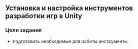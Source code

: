 ## Установка и настройка инструментов разработки игр в Unity

### **Цели задания**
- подготовить необходимые для работы инструменты


